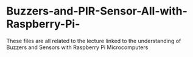 # Buzzers-and-PIR-Sensor-All-with-Raspberry-Pi-
These files are all related to the lecture linked to the understanding of Buzzers and Sensors with Raspberry Pi Microcomputers
